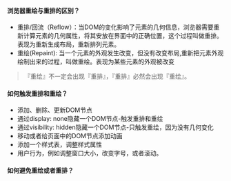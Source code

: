 #### 浏览器重绘与重排的区别？

* 重排/回流（Reflow）：当DOM的变化影响了元素的几何信息，浏览器需要重新计算元素的几何属性，将其安放在界面中的正确位置，这个过程叫做重排。表现为重新生成布局，重新排列元素。
* 重绘(Repaint): 当一个元素的外观发生改变，但没有改变布局,重新把元素外观绘制出来的过程，叫做重绘。表现为某些元素的外观被改变

> 『重绘』不一定会出现『重排』，『重排』必然会出现『重绘』。

#### 如何触发重排和重绘？
* 添加、删除、更新DOM节点
* 通过display: none隐藏一个DOM节点-触发重排和重绘
* 通过visibility: hidden隐藏一个DOM节点-只触发重绘，因为没有几何变化
* 移动或者给页面中的DOM节点添加动画
* 添加一个样式表，调整样式属性
* 用户行为，例如调整窗口大小，改变字号，或者滚动。

#### 如何避免重绘或者重排？

